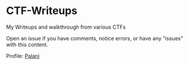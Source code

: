 # CTF-Writeups

My Writeups and walkthrough from various CTFs

Open an issue if you have comments, notice errors, or have any "issues" with this content.

Profile: [Palani](https://ctftime.org/user/118920)
